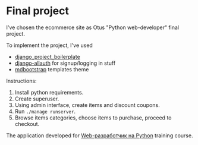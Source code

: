 # Final project 

I've chosen the ecommerce site as Otus "Python web-developer" final project. 

To implement the project, I've used

- [django_project_boilerplate](https://github.com/justdjango/django_project_boilerplate)
- [django-allauth](https://github.com/pennersr/django-allauth) for signup/logging in stuff
- [mdbootstrap](https://mdbootstrap.com/freebies/jquery/e-commerce/) templates theme 

Instructions:

1. Install python requirements.
2. Create superuser.
3. Using admin interface, create items and discount coupons.
4. Run `./manage runserver`.
5. Browse items categories, choose items to purchase, proceed to checkout. 
 
The application developed for [Web-разработчик на Python](https://otus.ru/lessons/webpython/) training course.
